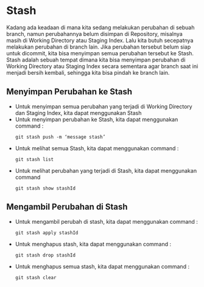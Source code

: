 # Stash
Kadang ada keadaan di mana kita sedang melakukan perubahan di sebuah branch, namun perubahannya belum disimpan di Repository, misalnya masih di Working Directory atau Staging Index. 
Lalu kita butuh secepatnya melakukan perubahan di branch lain.
Jika perubahan tersebut belum siap untuk dicommit, kita bisa menyimpan semua perubahan tersebut ke Stash.
Stash adalah sebuah tempat dimana kita bisa menyimpan perubahan di Working Directory atau Staging Index secara sementara agar branch saat ini menjadi bersih kembali, sehingga kita bisa pindah ke branch lain.

## Menyimpan Perubahan ke Stash
- Untuk menyimpan semua perubahan yang terjadi di Working Directory dan Staging Index, kita dapat menggunakan Stash
- Untuk menyimpan perubahan ke Stash, kita dapat menggunakan command :
  ```
  git stash push -m ‘message stash’
  ```
- Untuk melihat semua Stash, kita dapat menggunakan command :
  ```
  git stash list
  ```
- Untuk melihat perubahan yang terjadi di Stash, kita dapat menggunakan command 
  ```
  git stash show stashId
  ```

## Mengambil Perubahan di Stash
- Untuk mengambil perubah di stash, kita dapat menggunakan command :
  ```
  git stash apply stashId
  ```
- Untuk menghapus stash, kita dapat menggunakan command :
  ```
  git stash drop stashId
  ```
- Untuk menghapus semua stash, kita dapat menggunakan command :
  ```
  git stash clear
  ```
